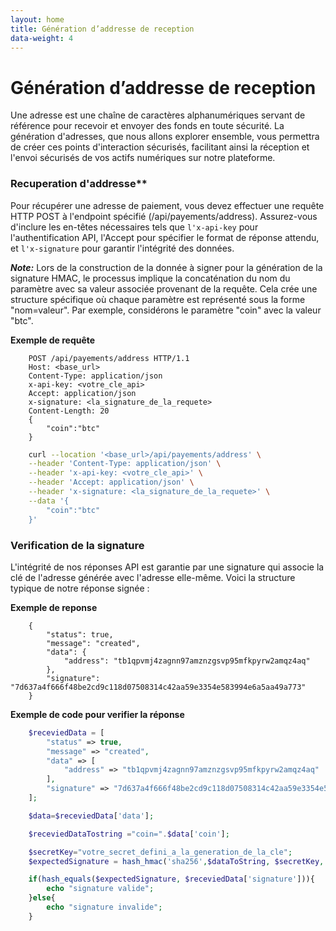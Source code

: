 ```yaml
---
layout: home
title: Génération d’addresse de reception
data-weight: 4
---
```


# Génération d’addresse de reception
Une adresse est une chaîne de caractères alphanumériques servant de référence pour recevoir et envoyer des fonds en toute sécurité. La génération d'adresses, que nous allons explorer ensemble, vous permettra de créer ces points d'interaction sécurisés, facilitant ainsi la réception et l'envoi sécurisés de vos actifs numériques sur notre plateforme.

### Recuperation d'addresse**
Pour récupérer une adresse de paiement, vous devez effectuer une requête HTTP POST à l'endpoint spécifié (/api/payements/address). Assurez-vous d'inclure les en-têtes nécessaires tels que `l'x-api-key` pour l'authentification API, l'Accept pour spécifier le format de réponse attendu, et `l'x-signature` pour garantir l'intégrité des données.

***Note:***
Lors de la construction de la donnée à signer pour la génération de la signature HMAC, le processus implique la concaténation du nom du paramètre avec sa valeur associée provenant de la requête. Cela crée une structure spécifique où chaque paramètre est représenté sous la forme "nom=valeur". Par exemple, considérons le paramètre "coin" avec la valeur "btc".

**Exemple de requête**
```http
    POST /api/payements/address HTTP/1.1
    Host: <base_url>
    Content-Type: application/json
    x-api-key: <votre_cle_api>
    Accept: application/json
    x-signature: <la_signature_de_la_requete>
    Content-Length: 20
    {
        "coin":"btc"
    }
```

``` bash
    curl --location '<base_url>/api/payements/address' \
    --header 'Content-Type: application/json' \
    --header 'x-api-key: <votre_cle_api>' \
    --header 'Accept: application/json' \
    --header 'x-signature: <la_signature_de_la_requete>' \
    --data '{
        "coin":"btc"
    }'
```


### Verification de la signature
L'intégrité de nos réponses API est garantie par une signature qui associe la clé de l'adresse générée avec l'adresse elle-même. Voici la structure typique de notre réponse signée :

**Exemple de reponse**
```
    {
        "status": true,
        "message": "created",
        "data": {
            "address": "tb1qpvmj4zagnn97amznzgsvp95mfkpyrw2amqz4aq"
        },
        "signature": "7d637a4f666f48be2cd9c118d07508314c42aa59e3354e583994e6a5aa49a773"
    }

```
**Exemple de code pour verifier la réponse**

```php
    $receviedData = [
        "status" => true,
        "message" => "created",
        "data" => [
            "address" => "tb1qpvmj4zagnn97amznzgsvp95mfkpyrw2amqz4aq"
        ],
        "signature" => "7d637a4f666f48be2cd9c118d07508314c42aa59e3354e583994e6a5aa49a773"
    ];

    $data=$receviedData['data'];

    $receviedDataTostring ="coin=".$data['coin'];

    $secretKey="votre_secret_defini_a_la_generation_de_la_cle";
    $expectedSignature = hash_hmac('sha256',$dataToString, $secretKey, FALSE);

    if(hash_equals($expectedSignature, $receviedData['signature'])){
        echo "signature valide";
    }else{
        echo "signature invalide";
    }

```